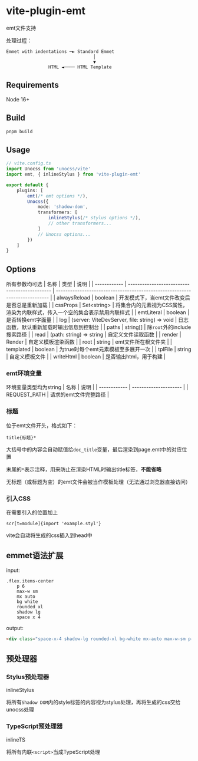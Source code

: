 # vite-plugin-emt

emt文件支持

处理过程：
```
Emmet with indentations ─► Standard Emmet
                                 │
                                 ▼
                HTML ◄──── HTML Template
```

## Requirements
Node 16+

## Build
```sh
pnpm build
```

## Usage
```ts
// vite.config.ts
import Unocss from 'unocss/vite'
import emt, { inlineStylus } from 'vite-plugin-emt'

export default {
	plugins: [
		emt(/* emt options */),
		Unocss({
			mode: 'shadow-dom',
			transformers: [
				inlineStylus(/* stylus options */),
				// other transformers...
			]
			// Unocss options...
		})
	]
}
```

## Options
所有参数均可选
| 名称         | 类型                                          | 说明                                                                        |
| ------------ | --------------------------------------------- | --------------------------------------------------------------------------- |
| alwaysReload | boolean                                       | 开发模式下，当emt文件改变后是否总是重新加载                                 |
| cssProps     | Set\<string>                                  | 将集合内的元素视为CSS属性，渲染为内联样式，传入一个空的集合表示禁用内联样式 |
| emtLiteral   | boolean                                       | 是否转换emt字面量                                                           |
| log          | (server: ViteDevServer, file: string) => void | 日志函数，默认重新加载时输出信息到控制台                                    |
| paths        | string[]                                      | 除`root`外的include搜索路径                                                 |
| read         | (path: string) => string                      | 自定义文件读取函数                                                          |
| render       | Render                                        | 自定义模板渲染函数                                                          |
| root         | string                                        | emt文件所在根文件夹                                                         |
| templated    | boolean                                       | 为true时每个emt元素模板至多展开一次                                         |
| tplFile      | string                                        | 自定义模板文件                                                              |
| writeHtml    | boolean                                       | 是否输出html，用于构建                                                      |

### emt环境变量
环境变量类型均为string
| 名称         | 说明                  |
| ------------ | --------------------- |
| REQUEST_PATH | 请求的emt文件完整路径 |

### 标题
位于emt文件开头，格式如下：
```styl
title{标题}*
```
大括号中的内容会自动赋值给`doc_title`变量，最后渲染到page.emt中的对应位置

末尾的`*`表示注释，用来防止在渲染HTML时输出title标签，**不能省略**

无标题（或标题为空）的emt文件会被当作模板处理（无法通过浏览器直接访问）

### 引入CSS
在需要引入的位置加上
```styl
scr[t=module]{import 'example.styl'}
```
vite会自动将生成的css插入到head中

## emmet语法扩展
input:
```styl
.flex.items-center
	p 6
	max-w sm
	mx auto
	bg white
	rounded xl
	shadow lg
	space x 4
```
output:
```html
<div class="space-x-4 shadow-lg rounded-xl bg-white mx-auto max-w-sm p-6 flex items-center"></div>
```

## 预处理器
### Stylus预处理器
inlineStylus

将所有`Shadow DOM`内的style标签的内容视为stylus处理，再将生成的css交给unocss处理

### TypeScript预处理器
inlineTS

将所有内联`<script>`当成TypeScript处理